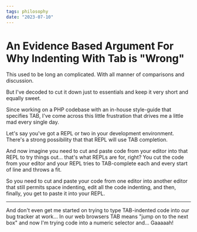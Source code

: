 ```yaml
---
tags: philosophy
date: "2023-07-10"
---
```

# An Evidence Based Argument For Why Indenting With Tab is "Wrong"

This used to be long an complicated. With all manner of comparisons and
discussion.

But I've decoded to cut it down just to essentials and keep it very short and
equally sweet.

Since working on a PHP codebase with an in-house style-guide that specifies
TAB, I've come across this little frustration that drives me a little mad every
single day.

Let's say you've got a REPL or two in your development environment. There's a
strong possibility that that REPL will use TAB completion.

And now imagine you need to cut and paste code from your editor into that
REPL to try things out... that's what REPLs are for, right? You cut the code
from your editor and your REPL tries to TAB-complete each and every start of
line and throws a fit.

So you need to cut and paste your code from one editor into another editor
that still permits space indenting, edit all the code indenting, and then,
finally, you get to paste it into your REPL.

---

And don't even get me started on trying to type TAB-indented code into our
bug tracker at work... In our web browsers TAB means "jump on to the next
box" and now I'm trying code into a numeric selector and... Gaaaaah!
